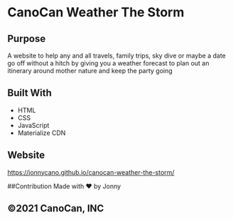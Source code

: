 # CanoCan Weather The Storm

## Purpose
A website to help any and all travels, family trips, sky dive or maybe a date go off without a hitch by giving you a weather forecast to plan out an itinerary around mother nature and keep the party going

## Built With
* HTML
* CSS
* JavaScript
* Materialize CDN

## Website
https://jonnycano.github.io/canocan-weather-the-storm/

##Contribution
Made with ❤️ by Jonny

## ©️2021 CanoCan, INC
